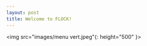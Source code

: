 ```yaml
---
layout: post
title: Welcome to FLOCK!
---
```



<img src="images/menu vert.jpeg"{: height="500" }> 
